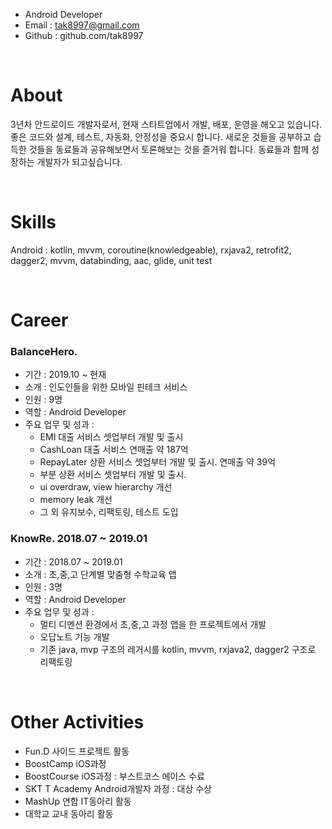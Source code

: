 - Android Developer
- Email : tak8997@gmail.com
- Github : github.com/tak8997

<br/>

# About

3년차 안드로이드 개발자로서, 현재 스타트업에서 개발, 배포, 운영을 해오고 있습니다. 좋은 코드와 설계, 테스트, 자동화, 안정성을 중요시 합니다. 새로운 것들을 공부하고 습득한 것들을 동료들과 공유해보면서 토론해보는 것을 즐거워 합니다. 
동료들과 함께 성장하는 개발자가 되고싶습니다.

<br/>


# Skills

Android : kotlin, mvvm, coroutine(knowledgeable), rxjava2, retrofit2, dagger2, mvvm, databinding, aac, glide, unit test

<br/>


# Career

### BalanceHero. 

- 기간 : 2019.10 ~ 현재
- 소개 : 인도인들을 위한 모바일 핀테크 서비스
- 인원 : 9명
- 역할 : Android Developer 
- 주요 업무 및 성과 : 
   - EMI 대출 서비스 셋업부터 개발 및 출시
   - CashLoan 대출 서비스 연매출 약 187억
   - RepayLater 상환 서비스 셋업부터 개발 및 출시. 연매출 약 39억
   - 부분 상환 서비스 셋업부터 개발 및 출시.
   - ui overdraw, view hierarchy 개선
   - memory leak 개선
   - 그 외 유지보수, 리팩토링, 테스트 도입


### KnowRe. 2018.07 ~ 2019.01

- 기간 : 2018.07 ~ 2019.01
- 소개 : 초,중,고 단계별 맞춤형 수학교육 앱
- 인원 : 3명
- 역할 : Android Developer
- 주요 업무 및 성과 : 
   - 멀티 디멘션 환경에서 초,중,고 과정 앱을 한 프로젝트에서 개발
   - 오답노트 기능 개발
   - 기존 java, mvp 구조의 레거시를 kotlin, mvvm, rxjava2, dagger2 구조로 리팩토링

<br/>


# Other Activities

- Fun.D 사이드 프로젝트 활동
- BoostCamp iOS과정
- BoostCourse iOS과정 : 부스트코스 에이스 수료
- SKT T Academy Android개발자 과정 : 대상 수상
- MashUp 연합 IT동아리 활동
- 대학교 교내 동아리 활동

